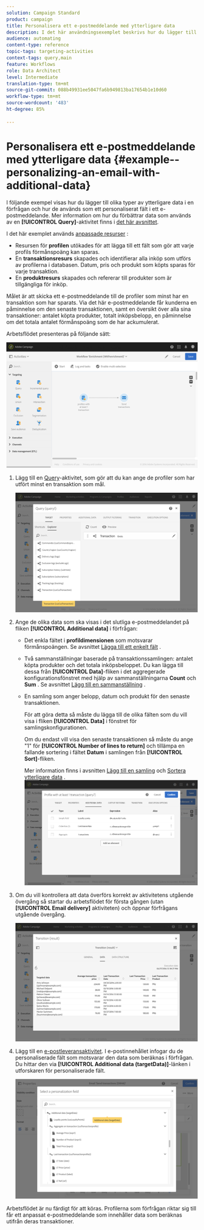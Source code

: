 ```yaml
---
solution: Campaign Standard
product: campaign
title: Personalisera ett e-postmeddelande med ytterligare data
description: I det här användningsexemplet beskrivs hur du lägger till olika typer av ytterligare data i en fråga och använder dem som ett anpassningsfält i ett e-postmeddelande.
audience: automating
content-type: reference
topic-tags: targeting-activities
context-tags: query,main
feature: Workflows
role: Data Architect
level: Intermediate
translation-type: tm+mt
source-git-commit: 088b49931ee5047fa6b949813ba17654b1e10d60
workflow-type: tm+mt
source-wordcount: '483'
ht-degree: 85%

---
```



# Personalisera ett e-postmeddelande med ytterligare data {#example--personalizing-an-email-with-additional-data}

I följande exempel visas hur du lägger till olika typer av ytterligare data i en förfrågan och hur de används som ett personaliserat fält i ett e-postmeddelande. Mer information om hur du förbättrar data som används av en **[!UICONTROL Query]**-aktivitet finns i [det här avsnittet](../../automating/using/query.md#enriching-data).

I det här exemplet används [anpassade resurser](../../developing/using/data-model-concepts.md) :

* Resursen för **profilen** utökades för att lägga till ett fält som gör att varje profils förmånspoäng kan sparas.
* En **transaktionsresurs** skapades och identifierar alla inköp som utförs av profilerna i databasen.  Datum, pris och produkt som köpts sparas för varje transaktion.
* En **produktresurs** skapades och refererar till produkter som är tillgängliga för inköp.

Målet är att skicka ett e-postmeddelande till de profiler som minst har en transaktion som har sparats.  Via det här e-postmeddelande får kunderna en påminnelse om den senaste transaktionen, samt en översikt över alla sina transaktioner: antalet köpta produkter, totalt inköpsbelopp, en påminnelse om det totala antalet förmånspoäng som de har ackumulerat.

Arbetsflödet presenteras på följande sätt:

![](assets/enrichment_example1.png)

1. Lägg till en [Query](../../automating/using/query.md)-aktivitet, som gör att du kan ange de profiler som har utfört minst en transaktion som mål.

   ![](assets/enrichment_example2.png)

1. Ange de olika data som ska visas i det slutliga e-postmeddelandet på fliken **[!UICONTROL Additional data]** i förfrågan:

   * Det enkla fältet i **profildimensionen** som motsvarar förmånspoängen.  Se avsnittet [Lägga till ett enkelt fält](../../automating/using/query.md#adding-a-simple-field) .
   * Två sammanställningar baserade på transaktionssamlingen: antalet köpta produkter och det totala inköpsbeloppet. Du kan lägga till dessa från **[!UICONTROL Data]**-fliken i det aggregerade konfigurationsfönstret med hjälp av sammanställningarna **Count** och **Sum** .  Se avsnittet [Lägg till en sammanställning](../../automating/using/query.md#adding-an-aggregate) .
   * En samling som anger belopp, datum och produkt för den senaste transaktionen.

      För att göra detta så måste du lägga till de olika fälten som du vill visa i fliken **[!UICONTROL Data]** i fönstret för samlingskonfigurationen.

      Om du endast vill visa den senaste transaktionen så måste du ange &quot;1&quot; för **[!UICONTROL Number of lines to return]** och tillämpa en fallande sortering i fältet **Datum** i samlingen från **[!UICONTROL Sort]**-fliken.

      Mer information finns i avsnitten [Lägg till en samling](../../automating/using/query.md#adding-a-collection) och [Sortera ytterligare data](../../automating/using/query.md#sorting-additional-data) .
   ![](assets/enrichment_example4.png)

1. Om du vill kontrollera att data överförs korrekt av aktivitetens utgående övergång så startar du arbetsflödet för första gången (utan **[!UICONTROL Email delivery]** aktiviteten) och öppnar förfrågans utgående övergång.

   ![](assets/enrichment_example5.png)

1. Lägg till en [e-postleveransaktivitet](../../automating/using/email-delivery.md). I e-postinnehållet infogar du de personaliserade fält som motsvarar den data som beräknas i förfrågan.  Du hittar den via **[!UICONTROL Additional data (targetData)]**-länken i utforskaren för personaliserade fält.

   ![](assets/enrichment_example3.png)

Arbetsflödet är nu färdigt för att köras. Profilerna som förfrågan riktar sig till får ett anpassat e-postmeddelande som innehåller data som beräknas utifrån deras transaktioner.
